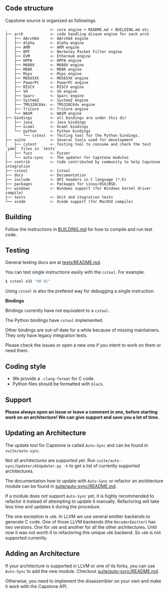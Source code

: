 Code structure
--------------

Capstone source is organized as followings.

```
.                   <- core engine + README.md + BUILDING.md etc
├── arch            <- code handling disasm engine for each arch
│   ├── AArch64     <- AArch64 engine
│   ├── Alpha       <- Alpha engine
│   ├── ARM         <- ARM engine
│   ├── BPF         <- Berkeley Packet Filter engine
│   ├── EVM         <- Ethereum engine
│   ├── HPPA        <- HPPA engine
│   ├── M680X       <- M680X engine
│   ├── M68K        <- M68K engine
│   ├── Mips        <- Mips engine
│   ├── MOS65XX     <- MOS65XX engine
│   ├── PowerPC     <- PowerPC engine
│   ├── RISCV       <- RISCV engine
│   ├── SH          <- SH engine
│   ├── Sparc       <- Sparc engine
│   ├── SystemZ     <- SystemZ engine
│   ├── TMS320C64x  <- TMS320C64x engine
│   ├── TriCore     <- TriCore engine
│   └── WASM        <- WASM engine
├── bindings        <- all bindings are under this dir
│   ├── java        <- Java bindings
│   ├── ocaml       <- Ocaml bindings
│   └── python      <- Python bindings
│       └── cstest  <- Testing tool for the Python bindings.
├── suite           <- Several tools used for development
│   ├── cstest      <- Testing tool to consume and check the test `yaml` files in `tests`
│   ├── fuzz        <- Fuzzer
│   └── auto-sync   <- The updater for Capstone modules
├── contrib         <- Code contributed by community to help Capstone integration
├── cstool          <- Cstool
├── docs            <- Documentation
├── include         <- API headers in C language (*.h)
├── packages        <- Packages for Linux/OSX/BSD.
├── windows         <- Windows support (for Windows kernel driver compile)
├── tests           <- Unit and itegration tests
└── xcode           <- Xcode support (for MacOSX compile)
```

Building
--------

Follow the instructions in [BUILDING.md](BUILDING.md) for how to compile and run test code.

Testing
-------

General testing docs are at [tests/README.md](tests/README.md).

You can test single instructions easily with the `cstool`.
For example:

```bash
$ cstool x32 "90 91"
```

Using `cstool` is also the prefered way for debugging a single instruction.

**Bindings**

Bindings currently have not equivalent to a `cstool`.

The Python bindings have `cstool` implemented.

Other bindings are out-of-date for a while because of missing maintainers.
They only have legacy integration tests.

Please check the issues or open a new one if you intent to work on them or need them.

Coding style
------------
- We provide a `.clang-format` for C code.
- Python files should be formatted with `black`.

Support
-------

**Please always open an issue or leave a comment in one, before starting work on an architecture! We can give support and save you a lot of time.**

Updating an Architecture
------------------------

The update tool for Capstone is called `Auto-Sync` and can be found in `suite/auto-sync`.

Not all architectures are supported yet.
Run `suite/auto-sync/Updater/ASUpdater.py -h` to get a list of currently supported architectures.

The documentation how to update with `Auto-Sync` or refactor an architecture module
can be found in [suite/auto-sync/README.md](suite/auto-sync/README.md).

If a module does not support `Auto-Sync` yet, it is highly recommended to refactor it
instead of attempting to update it manually.
Refactoring will take less time and updates it during the procedure.

The one exception is `x86`. In LLVM we use several emitter backends to generate C code.
One of those LLVM backends (the `DecoderEmitter`) has two versions.
One for `x86` and another for all the other architectures.
Until now it was not worth it to refactoring this unique `x86` backend. So `x86` is not
supported currently.

Adding an Architecture
----------------------

If your architecture is supported in LLVM or one of its forks, you can use `Auto-Sync` to
add the new module.
Checkout [suite/auto-sync/README.md](suite/auto-sync/README.md).

Otherwise, you need to implement the disassembler on your own and make it work with the Capstone API.
